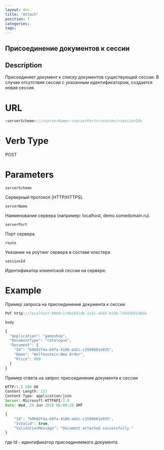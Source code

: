 ```yaml
---
layout: doc
title: "Attach"
position: 7
categories: 
tags:
---
```


## Присоединение документов к сессии

## Description
Присоединяет документ к списку документов существующей сессии. В случае отсутствия сессии с указанным
идентификатором, создается новая сессия.

# URL
```js
<serverScheme>://<serverName>:<serverPort>/<route>/<sessionId>
```

# Verb Type

POST

# Parameters

`serverScheme`

Серверный протокол (HTTP/HTTPS).

`serverName`

Наименование сервера (например: localhost, demo.somedomain.ru).

`serverPort`

Порт сервера.

`route` 

Указание на роутинг сервера в составе кластера

`sessionId`

Идентификатор клиентской сессии на сервере.

# Example

Пример запроса на присоединение документа к сессии

```js
PUT http://localhost:9900/1/0b2b91d6-1a51-4903-8166-729d3601d8de

body

{
  "Application": "gameshop",
  "DocumentType": "catalogue",
  "Document": {
    "Id": "b9602f4a-b9fa-4188-a42c-c3599681e935",
    "Name": "Wolfenstein:New Order",
    "Price": 999
  }
}
```

Пример ответа на запрос присоединения документа к сессии

```js
HTTP/1.1 200 OK
Content-Length: 117
Content-Type: application/json
Server: Microsoft-HTTPAPI/2.0
Date: Wed, 24 Jun 2015 06:00:28 GMT

{
	"Id": "b9602f4a-b9fa-4188-a42c-c3599681e935",
	"IsValid": true,
	"ValidationMessage": "Document attached successfully."
}
```
где Id - идентификатор присоединяемого документа